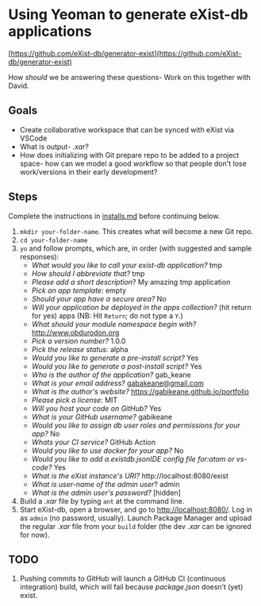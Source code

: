 # Using Yeoman to generate eXist-db applications
[https://github.com/eXist-db/generator-exist](https://github.com/eXist-db/generator-exist)

How *should* we be answering these questions- Work on this together with David.

## Goals

- Create collaborative workspace that can be synced with eXist via VSCode
- What is output- *.xar*?
- How does initializing with Git prepare repo to be added to a project space- how can we model a good workflow so that people don't lose work/versions in their early development?

## Steps

Complete the instructions in [installs.md]() before continuing below.

1. `mkdir your-folder-name`. This creates what will become a new Git repo.
1. `cd your-folder-name`
1. `yo` and follow prompts, which are, in order (with suggested and sample responses):
	- *What would you like to call your exist-db application?* tmp
	- *How should I abbreviate that?* tmp
	- *Please add a short description*? My amazing tmp application
	- *Pick an app template:* empty
	- *Should your app have a secure area?* No
	- *Will your application be deployed in the apps collection?* (hit return for yes) apps (NB: Hit `Return`; do not type a `Y`.)
	- *What should your module namespace begin with?* http://www.obdurodon.org
	- *Pick a version number?* 1.0.0
	- *Pick the release status:* alpha
	- *Would you like to generate a pre-install script?* Yes
	- *Would you like to generate a post-install script?* Yes
	- *Who is the author of the application?* gab_keane
	- *What is your email address?* gabakeane@gmail.com
	- *What is the author's website?* https://gabikeane.github.io/portfolio
	- *Please pick a license:* MIT
	- *Will you host your code on GitHub?* Yes
	- *What is your GitHub username?* gabikeane
	- *Would you like to assign db user roles and permissions for your app?* No
	- *Whats your CI service?* GitHub Action
	- *Would you like to use docker for your app?* No
	- *Would you like to add a.existdb.jsonIDE config file for:atom or vs-code?* Yes
	- *What is the eXist instance's URI?* http://localhost:8080/exist
	- *What is user-name of the admin user*? admin
	- *What is the admin user's password?* [hidden]
1. Build a *.xar* file by typing `ant` at the command line.
1. Start eXist-db, open a browser, and go to [http://localhost:8080/](). Log in as `admin` (no password, usually).
Launch Package Manager and upload the regular *.xar* file from your `build` folder (the dev *.xar* can be ignored for now).

## TODO

1. Pushing commits to GitHub will launch a GitHub CI (continuous integration) build, which will fail because *package.json* doesn’t (yet) exist.

